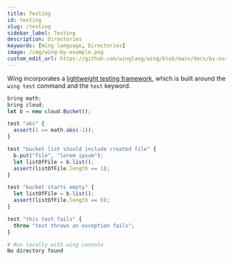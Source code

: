 ```yaml
---
title: Testing
id: testing
slug: /testing
sidebar_label: Testing
description: Directories
keywords: [Wing language, Directories]
image: /img/wing-by-example.png
custom_edit_url: https://github.com/winglang/wing/blob/main/docs/by-example/32-testing.md
---
```


Wing incorporates a [lightweight testing framework](/docs/concepts/tests), which is built around the `wing test` command and the `test` keyword.

```js playground example{valid: false} title="main.w"
bring math;
bring cloud;
let b = new cloud.Bucket();

test "abs" {
  assert(1 == math.abs(-1));
}

test "bucket list should include created file" {
  b.put("file", "lorem ipsum");
  let listOfFile = b.list();
  assert(listOfFile.length == 1);
}

test "bucket starts empty" {
  let listOfFile = b.list();
  assert(listOfFile.length == 0);
}

test "this test fails" {
  throw "test throws an exception fails";
}
```

```bash title="Wing console output"
# Run locally with wing console
No directory found
```




